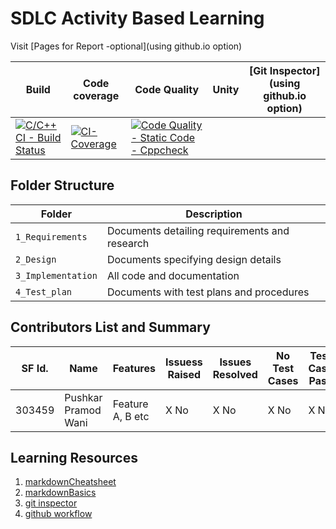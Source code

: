 # SDLC Activity Based Learning

Visit [Pages for Report -optional](using github.io option)

Build | Code coverage | Code Quality | Unity | [Git Inspector](using github.io option)
------|-----|-----|-------|--------------
[![C/C++ CI - Build Status](https://github.com/2015pushkar/C-mini-Project-303459-LTTS/actions/workflows/c-cpp.yml/badge.svg)](https://github.com/2015pushkar/C-mini-Project-303459-LTTS/actions/workflows/c-cpp.yml) | [![CI-Coverage](https://github.com/2015pushkar/C-mini-Project-303459-LTTS/actions/workflows/gcov.yml/badge.svg)](https://github.com/2015pushkar/C-mini-Project-303459-LTTS/actions/workflows/gcov.yml) | [![Code Quality - Static Code - Cppcheck](https://github.com/2015pushkar/C-mini-Project-303459-LTTS/actions/workflows/cppcheck.yml/badge.svg)](https://github.com/2015pushkar/C-mini-Project-303459-LTTS/actions/workflows/cppcheck.yml)


## Folder Structure
Folder             | Description
-------------------| -----------------------------------------
`1_Requirements`   | Documents detailing requirements and research
`2_Design`         | Documents specifying design details
`3_Implementation` | All code and documentation
`4_Test_plan`      | Documents with test plans and procedures

## Contributors List and Summary

SF Id. |  Name   |    Features    | Issuess Raised |Issues Resolved|No Test Cases|Test Case Pass
-------|---------|----------------|----------------|---------------|-------------|--------------
303459 | Pushkar Pramod Wani  | Feature A, B etc    | X No     | X No   |X No   |X No     
     
## Learning Resources
1. [markdownCheatsheet](https://github.com/adam-p/markdown-here/wiki/Markdown-Cheatsheet)
2. [markdownBasics](https://guides.github.com/features/mastering-markdown/)
3. [git inspector](https://github.com/ejwa/gitinspector.git)
4. [github workflow](https://docs.github.com/en/actions/learn-github-action)





